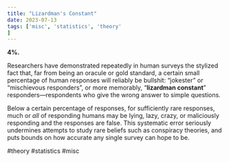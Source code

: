 ```yaml
---
title: "Lizardman's Constant"
date: 2023-07-13
tags: ['misc', 'statistics', 'theory'
]
---
```

**4%.**

Researchers have demonstrated repeatedly in human surveys the stylized fact that, far from being an oracule or gold standard, a certain small percentage of human responses will reliably be bullshit: “jokester” or “mischievous responders”, or more memorably, “**lizardman constant**” responders—respondents who give the wrong answer to simple questions.

Below a certain percentage of responses, for sufficiently rare responses, much or _all_ of responding humans may be lying, lazy, crazy, or maliciously responding and the responses are false. This systematic error seriously undermines attempts to study rare beliefs such as conspiracy theories, and puts bounds on how accurate any single survey can hope to be.


#theory #statistics #misc 
